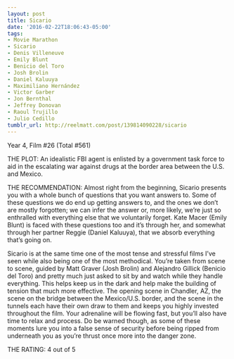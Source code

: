 ```yaml
---
layout: post
title: Sicario
date: '2016-02-22T18:06:43-05:00'
tags:
- Movie Marathon
- Sicario
- Denis Villeneuve
- Emily Blunt
- Benicio del Toro
- Josh Brolin
- Daniel Kaluuya
- Maximiliano Hernández
- Victor Garber
- Jon Bernthal
- Jeffrey Donovan
- Raoul Trujillo
- Julio Cedillo
tumblr_url: http://reelmatt.com/post/139814090228/sicario
---
```

Year 4, Film #26 (Total #561)

THE PLOT: An idealistic FBI agent is enlisted by a government task force to aid in the escalating war against drugs at the border area between the U.S. and Mexico.

THE RECOMMENDATION: Almost right from the beginning, Sicario presents you with a whole bunch of questions that you want answers to. Some of these questions we do end up getting answers to, and the ones we don’t are mostly forgotten; we can infer the answer or, more likely, we’re just so enthralled with everything else that we voluntarily forget. Kate Macer (Emily Blunt) is faced with these questions too and it’s through her, and somewhat through her partner Reggie (Daniel Kaluuya), that we absorb everything that’s going on.

Sicario is at the same time one of the most tense and stressful films I’ve seen while also being one of the most methodical. You’re taken from scene to scene, guided by Matt Graver (Josh Brolin) and Alejandro Gillick (Benicio del Toro) and pretty much just asked to sit by and watch while they handle everything. This helps keep us in the dark and help make the building of tension that much more effective. The opening scene in Chandler, AZ,  the scene on the bridge between the Mexico/U.S. border, and the scene in the tunnels each have their own draw to them and keeps you highly invested throughout the film. Your adrenaline will be flowing fast, but you’ll also have time to relax and process. Do be warned though, as some of these moments lure you into a false sense of security before being ripped from underneath you as you’re thrust once more into the danger zone.

THE RATING: 4 out of 5

